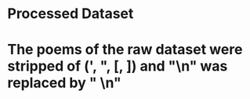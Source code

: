 # Processed Dataset

# The poems of the raw dataset were stripped of (', ", [, ]) and "\n" was replaced by " \n"
